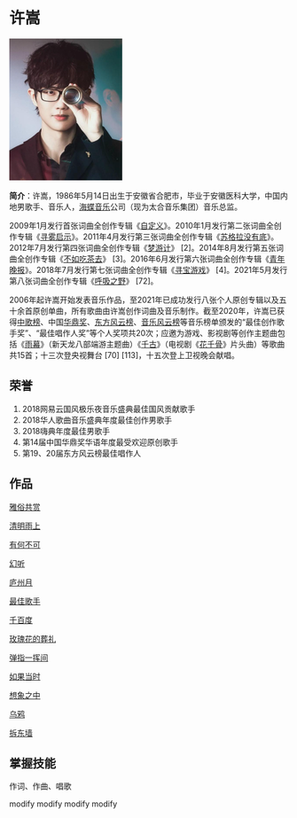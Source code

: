 # 许嵩

<img src="xusong.png" alt="xusong" style="zoom:25%;" />

**简介**：许嵩，1986年5月14日出生于安徽省合肥市，毕业于安徽医科大学，中国内地男歌手、音乐人，[海蝶音乐](https://baike.baidu.com/item/海蝶音乐/6914632?fromModule=lemma_inlink)公司（现为太合音乐集团）音乐总监。

2009年1月发行首张词曲全创作专辑《[自定义](https://baike.baidu.com/item/自定义/10485085?fromModule=lemma_inlink)》。2010年1月发行第二张词曲全创作专辑《[寻雾启示](https://baike.baidu.com/item/寻雾启示/4190677?fromModule=lemma_inlink)》。2011年4月发行第三张词曲全创作专辑《[苏格拉没有底](https://baike.baidu.com/item/苏格拉没有底/8191780?fromModule=lemma_inlink)》。2012年7月发行第四张词曲全创作专辑《[梦游计](https://baike.baidu.com/item/梦游计/7263229?fromModule=lemma_inlink)》 [2]。2014年8月发行第五张词曲全创作专辑《[不如吃茶去](https://baike.baidu.com/item/不如吃茶去/14894911?fromModule=lemma_inlink)》 [3]。2016年6月发行第六张词曲全创作专辑《[青年晚报](https://baike.baidu.com/item/青年晚报/19615441?fromModule=lemma_inlink)》。2018年7月发行第七张词曲全创作专辑《[寻宝游戏](https://baike.baidu.com/item/寻宝游戏/22652347?fromModule=lemma_inlink)》 [4]。2021年5月发行第八张词曲全创作专辑《[呼吸之野](https://baike.baidu.com/item/呼吸之野/56937479?fromModule=lemma_inlink)》 [72]。

2006年起许嵩开始发表音乐作品，至2021年已成功发行八张个人原创专辑以及五十余首原创单曲，所有歌曲由许嵩创作词曲及音乐制作。截至2020年，许嵩已获得[中歌榜](https://baike.baidu.com/item/中歌榜/8319227?fromModule=lemma_inlink)、中国[华鼎奖](https://baike.baidu.com/item/华鼎奖/302167?fromModule=lemma_inlink)、[东方风云榜](https://baike.baidu.com/item/东方风云榜/1292154?fromModule=lemma_inlink)、[音乐风云榜](https://baike.baidu.com/item/音乐风云榜/9918323?fromModule=lemma_inlink)等音乐榜单颁发的“最佳创作歌手奖”、“最佳唱作人奖”等个人奖项共20次；应邀为游戏、影视剧等创作主题曲包括《[雨幕](https://baike.baidu.com/item/雨幕/23798988?fromModule=lemma_inlink)》（新天龙八部端游主题曲）《[千古](https://baike.baidu.com/item/千古/18422150?fromModule=lemma_inlink)》（电视剧《[花千骨](https://baike.baidu.com/item/花千骨/12813082?fromModule=lemma_inlink)》片头曲）等歌曲共15首；十三次登央视舞台 [70] [113]，十五次登上卫视晚会献唱。



## 荣誉

1. 2018网易云国风极乐夜音乐盛典最佳国风贡献歌手
2. 2018华人歌曲音乐盛典年度最佳创作男歌手
3. 2018嗨典年度最佳男歌手
4. 第14届中国华鼎奖华语年度最受欢迎原创歌手
5. 第19、20届东方风云榜最佳唱作人



## 作品

[雅俗共赏](https://baike.baidu.com/item/雅俗共赏/19582262?fromModule=lemma_inlink)

[清明雨上](https://baike.baidu.com/item/清明雨上/1270406?fromModule=lemma_inlink)

[有何不可](https://baike.baidu.com/item/有何不可/8528543?fromModule=lemma_inlink)

[幻听](https://baike.baidu.com/item/幻听/7259092?fromModule=lemma_inlink)

[庐州月](https://baike.baidu.com/item/庐州月/4972659?fromModule=lemma_inlink)

[最佳歌手](https://baike.baidu.com/item/最佳歌手/19671226?fromModule=lemma_inlink) 

[千百度](https://baike.baidu.com/item/千百度/6274798?fromModule=lemma_inlink)

[玫瑰花的葬礼](https://baike.baidu.com/item/玫瑰花的葬礼/152?fromModule=lemma_inlink) 

[弹指一挥间](https://baike.baidu.com/item/弹指一挥间/14965035?fromModule=lemma_inlink) 

[如果当时](https://baike.baidu.com/item/如果当时/8783960?fromModule=lemma_inlink) 

[想象之中](https://baike.baidu.com/item/想象之中/8151286?fromModule=lemma_inlink) 

[乌鸦](https://baike.baidu.com/item/乌鸦/56932997?fromModule=lemma_inlink)

[拆东墙](https://baike.baidu.com/item/拆东墙/9129907?fromModule=lemma_inlink) 



## 掌握技能

作词、作曲、唱歌

modify
modify
modify
modify 
